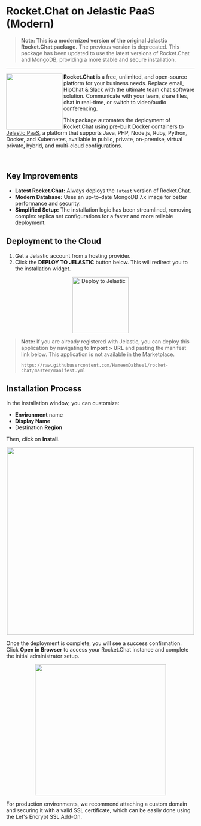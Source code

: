 # Rocket.Chat on Jelastic PaaS (Modern)

> **Note: This is a modernized version of the original Jelastic Rocket.Chat package.**
> The previous version is deprecated. This package has been updated to use the latest versions of Rocket.Chat and MongoDB, providing a more stable and secure installation.

---

<img align="left" width="150" src="images/rocketchat.png">

**Rocket.Chat** is a free, unlimited, and open-source platform for your business needs. Replace email, HipChat & Slack with the ultimate team chat software solution. Communicate with your team, share files, chat in real-time, or switch to video/audio conferencing.

This package automates the deployment of Rocket.Chat using pre-built Docker containers to [Jelastic PaaS](https://jelastic.com/), a platform that supports Java, PHP, Node.js, Ruby, Python, Docker, and Kubernetes, available in public, private, on-premise, virtual private, hybrid, and multi-cloud configurations.

&nbsp;

## Key Improvements

*   **Latest Rocket.Chat:** Always deploys the `latest` version of Rocket.Chat.
*   **Modern Database:** Uses an up-to-date MongoDB 7.x image for better performance and security.
*   **Simplified Setup:** The installation logic has been streamlined, removing complex replica set configurations for a faster and more reliable deployment.

## Deployment to the Cloud

1.  Get a Jelastic account from a hosting provider.
2.  Click the **DEPLOY TO JELASTIC** button below. This will redirect you to the installation widget.

<p align="center">
<a href="https://jelastic.com/install-application/?manifest=https://raw.githubusercontent.com/HameemDakheel/rocket-chat/master/manifest.yml">
  <img src="images/deploy-to-jelastic.svg" alt="Deploy to Jelastic" width="150">
</a>
</p>

> **Note:** If you are already registered with Jelastic,  you can deploy this application by navigating to **Import > URL** and pasting the manifest link below. This application is not available in the Marketplace.
> ```
> https://raw.githubusercontent.com/HameemDakheel/rocket-chat/master/manifest.yml
> ```

## Installation Process

In the installation window, you can customize:

*   __Environment__ name
*   __Display Name__
*   Destination __Region__

Then, click on __Install__.

<p align="center">
<img src="images/install.png" width="500">
</p>

Once the deployment is complete, you will see a success confirmation. Click **Open in Browser** to access your Rocket.Chat instance and complete the initial administrator setup.

<p align="center">
<img src="images/success.png" width="350">
</p>

For production environments, we recommend attaching a custom domain and securing it with a valid SSL certificate, which can be easily done using the Let's Encrypt SSL Add-On.